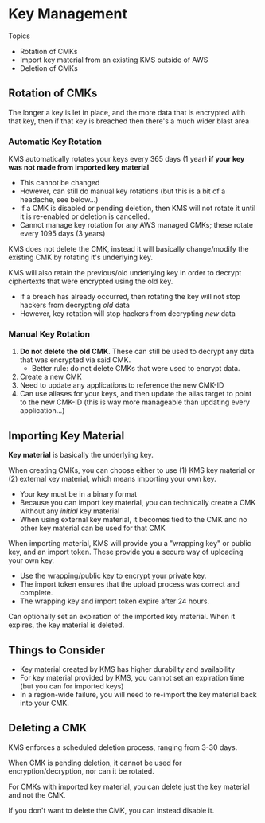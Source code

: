 # Key Management

Topics
* Rotation of CMKs
* Import key material from an existing KMS outside of AWS
* Deletion of CMKs

## Rotation of CMKs

The longer a key is let in place, and the more data that is encrypted with that key, then if that key is breached then there's a much wider blast area

### Automatic Key Rotation

KMS automatically rotates your keys every 365 days (1 year) **if your key was not made from imported key material**
* This cannot be changed
* However, can still do manual key rotations (but this is a bit of a headache, see below...)
* If a CMK is disabled or pending deletion, then KMS will not rotate it until it is re-enabled or deletion is cancelled.
* Cannot manage key rotation for any AWS managed CMKs; these rotate every 1095 days (3 years)

KMS does not delete the CMK, instead it will basically change/modify the existing CMK by rotating it's underlying key.

KMS will also retain the previous/old underlying key in order to decrypt ciphertexts that were encrypted using the old key.
* If a breach has already occurred, then rotating the key will not stop hackers from decrypting *old* data
* However, key rotation will stop hackers from decrypting *new* data

### Manual Key Rotation

1. **Do not delete the old CMK**. These can still be used to decrypt any data that was encrypted via said CMK.
	* Better rule: do not delete CMKs that were used to encrypt data.
2. Create a new CMK
3. Need to update any applications to reference the new CMK-ID
4. Can use aliases for your keys, and then update the alias target to point to the new CMK-ID (this is way more manageable than updating every application...)

## Importing Key Material

**Key material** is basically the underlying key.

When creating CMKs, you can choose either to use (1) KMS key material or (2) external key material, which means importing your own key.
* Your key must be in a binary format
* Because you can import key material, you can technically create a CMK without any _initial_ key material
* When using external key material, it becomes tied to the CMK and no other key material can be used for that CMK

When importing material, KMS will provide you a "wrapping key" or public key, and an import token. These provide you a secure way of uploading your own key.
* Use the wrapping/public key to encrypt your private key.
* The import token ensures that the upload process was correct and complete.
* The wrapping key and import token expire after 24 hours.

Can optionally set an expiration of the imported key material. When it expires, the key material is deleted.

## Things to Consider

* Key material created by KMS has higher durability and availability
* For key material provided by KMS, you cannot set an expiration time (but you can for imported keys)
* In a region-wide failure, you will need to re-import the key material back into your CMK.

## Deleting a CMK

KMS enforces a scheduled deletion process, ranging from 3-30 days.

When CMK is pending deletion, it cannot be used for encryption/decryption, nor can it be rotated.

For CMKs with imported key material, you can delete just the key material and not the CMK.

If you don't want to delete the CMK, you can instead disable it.
